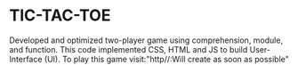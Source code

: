 # TIC-TAC-TOE
Developed and optimized two-player game<tic-tac-toe> using comprehension, module, and function. This code implemented CSS, HTML and JS to build User-Interface (UI). 
To play this game visit:"http//:Will create as soon as possible"
